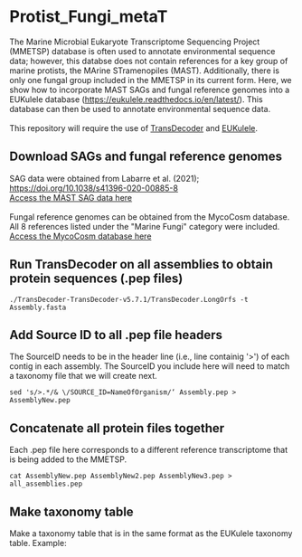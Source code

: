 # Protist_Fungi_metaT
The Marine Microbial Eukaryote Transcriptome Sequencing Project (MMETSP) database is often used to annotate environmental sequence data; however, this databse does not contain references for a key group of marine protists, the MArine STramenopiles (MAST). Additionally, there is only one fungal group included in the MMETSP in its current form. Here, we show how to incorporate MAST SAGs and fungal reference genomes into a EUKulele database (https://eukulele.readthedocs.io/en/latest/). This database can then be used to annotate environmental sequence data. 
<br>
<br>
This repository will require the use of [TransDecoder](https://github.com/TransDecoder/TransDecoder) and [EUKulele](https://github.com/AlexanderLabWHOI/EUKulele).


## Download SAGs and fungal reference genomes
SAG data were obtained from Labarre et al. (2021); https://doi.org/10.1038/s41396-020-00885-8
<br>
[Access the MAST SAG data here](https://figshare.com/articles/dataset/Co-assembly/12430790?backTo=/collections/Comparative_genomics_reveals_new_functional_insights_in_uncultured_MAST_species/5008046)
<br>
<br>
Fungal reference genomes can be obtained from the MycoCosm database. All 8 references listed under the "Marine Fungi" category were included. 
<br>
[Access the MycoCosm database here](https://mycocosm.jgi.doe.gov/mycocosm/home)

## Run TransDecoder on all assemblies to obtain protein sequences (.pep files)
```
./TransDecoder-TransDecoder-v5.7.1/TransDecoder.LongOrfs -t Assembly.fasta
```
## Add Source ID to all .pep file headers
The SourceID needs to be in the header line (i.e., line containig '>') of each contig in each assembly. The SourceID you include here will need to match a taxonomy file that we will create next. 
```
sed 's/>.*/& \/SOURCE_ID=NameOfOrganism/‘ Assembly.pep > AssemblyNew.pep
```
## Concatenate all protein files together
Each .pep file here corresponds to a different reference transcriptome that is being added to the MMETSP.
```
cat AssemblyNew.pep AssemblyNew2.pep AssemblyNew3.pep > all_assemblies.pep
```
## Make taxonomy table
Make a taxonomy table that is in the same format as the EUKulele taxonomy table. Example: 
<br>


